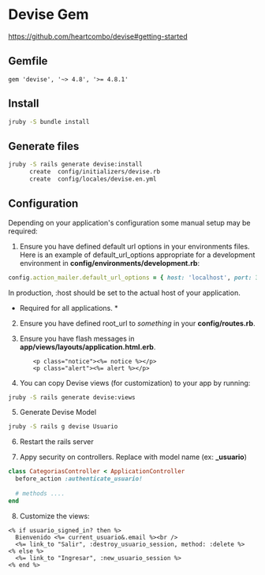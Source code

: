 # Devise Gem

https://github.com/heartcombo/devise#getting-started

## Gemfile

```
gem 'devise', '~> 4.8', '>= 4.8.1'
```

## Install

```bash
jruby -S bundle install
```

## Generate files

```bash
jruby -S rails generate devise:install
      create  config/initializers/devise.rb
      create  config/locales/devise.en.yml
```

## Configuration

Depending on your application's configuration some manual setup may be required:

1. Ensure you have defined default url options in your environments files. Here is an example of default_url_options appropriate for a development environment in **config/environments/development.rb**:

```ruby
config.action_mailer.default_url_options = { host: 'localhost', port: 3000 }
```

In production, :host should be set to the actual host of your application.

* Required for all applications. *

2. Ensure you have defined root_url to *something* in your **config/routes.rb**.

3. Ensure you have flash messages in **app/views/layouts/application.html.erb**.

```erb
       <p class="notice"><%= notice %></p>
       <p class="alert"><%= alert %></p>
```

4. You can copy Devise views (for customization) to your app by running:

```bash
jruby -S rails generate devise:views
```

5. Generate Devise Model

```bash
jruby -S rails g devise Usuario
```

6. Restart the rails server 

7. Appy security on controllers. Replace with model name (ex: **_usuario**)

```ruby
class CategoriasController < ApplicationController
  before_action :authenticate_usuario!
  
  # methods ....
end 
```

8. Customize the views:

```erb
<% if usuario_signed_in? then %>
  Bienvenido <%= current_usuario&.email %><br />
  <%= link_to "Salir", :destroy_usuario_session, method: :delete %>
<% else %>
  <%= link_to "Ingresar", :new_usuario_session %>
<% end %>
```

